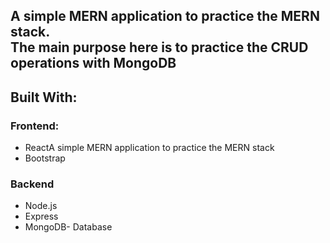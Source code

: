 
## A simple MERN application to practice the MERN stack.<br/>The main purpose here is to practice the CRUD operations with MongoDB

## Built With:

### Frontend:
- ReactA simple MERN application to practice the MERN stack
- Bootstrap

### Backend
- Node.js
- Express
- MongoDB- Database
